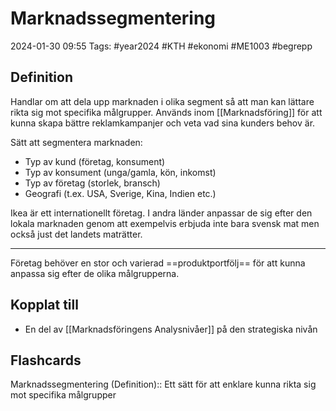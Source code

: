 # Marknadssegmentering

2024-01-30 09:55
Tags: #year2024 #KTH #ekonomi #ME1003 #begrepp

## Definition

Handlar om att dela upp marknaden i olika segment så att man kan lättare rikta sig mot specifika målgrupper. Används inom [[Marknadsföring]] för att kunna skapa bättre reklamkampanjer och veta vad sina kunders behov är.

Sätt att segmentera marknaden:

- Typ av kund (företag, konsument)
- Typ av konsument (unga/gamla, kön, inkomst)
- Typ av företag (storlek, bransch)
- Geografi (t.ex. USA, Sverige, Kina, Indien etc.)

Ikea är ett internationellt företag. I andra länder anpassar de sig efter den lokala marknaden genom att exempelvis erbjuda inte bara svensk mat men också just det landets maträtter.

---

Företag behöver en stor och varierad ==produktportfölj== för att kunna anpassa sig efter de olika målgrupperna.

## Kopplat till

- En del av [[Marknadsföringens Analysnivåer]] på den strategiska nivån

## Flashcards

Marknadssegmentering (Definition):: Ett sätt för att enklare kunna rikta sig mot specifika målgrupper
<!--SR:!2024-02-22,17,290!2024-02-22,14,290-->
